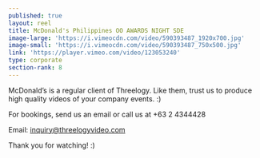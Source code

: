 ```yaml
---
published: true
layout: reel
title: McDonald's Philippines OO AWARDS NIGHT SDE
image-large: 'https://i.vimeocdn.com/video/590393487_1920x700.jpg'
image-small: 'https://i.vimeocdn.com/video/590393487_750x500.jpg'
link: 'https://player.vimeo.com/video/123053240'
type: corporate
section-rank: 8
---
```

McDonald’s is a regular client of Threelogy. Like them, trust us to produce high quality videos of your company events. :) 

For bookings, send us an email or call us at +63 2 4344428

Email: inquiry@threelogyvideo.com

Thank you for watching! :)

